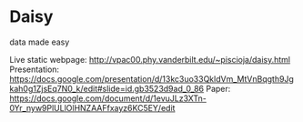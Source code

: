 # Daisy
data made easy

Live static webpage: http://vpac00.phy.vanderbilt.edu/~piscioja/daisy.html
Presentation: https://docs.google.com/presentation/d/13kc3uo33QkldVm_MtVnBqgth9Jgkah0g1ZjsEq7N0_k/edit#slide=id.gb3523d9ad_0_86
Paper: https://docs.google.com/document/d/1evuJLz3XTn-0Yr_nyw9PlULlOlHNZAAFfxayz6KC5EY/edit
